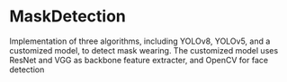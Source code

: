 # MaskDetection
Implementation of three algorithms, including YOLOv8, YOLOv5, and a customized model, to detect mask wearing. The customized model uses ResNet and VGG as backbone feature extracter, and OpenCV for face detection  
